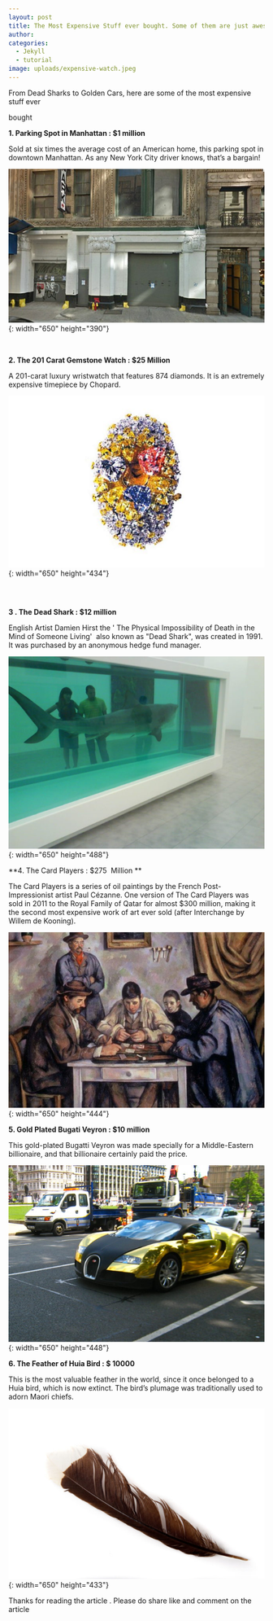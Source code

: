 ```yaml
---
layout: post
title: The Most Expensive Stuff ever bought. Some of them are just awesome
author:
categories:
  - Jekyll
  - tutorial
image: uploads/expensive-watch.jpeg
---
```


From Dead Sharks to Golden Cars, here are some of the most expensive stuff ever

bought

**1\. Parking Spot in Manhattan : $1 million**

Sold at six times the average cost of an American home, this parking spot in downtown Manhattan. As any New York City driver knows, that’s a bargain\!

![](/uploads/manhattan-parking-spot.jpeg){: width="650" height="390"}

&nbsp;

**2\. The 201 Carat Gemstone Watch : $25 Million**

A 201-carat luxury wristwatch that features 874 diamonds. It is an extremely expensive timepiece by Chopard.

![](/uploads/expensive-watch.jpeg){: width="650" height="434"}

### &nbsp;

**3 . The Dead Shark : $12 million**

English Artist Damien Hirst the ' The Physical Impossibility of Death in the Mind of Someone Living'&nbsp; also known as "Dead Shark", was created in 1991. It was purchased by an anonymous hedge fund manager.

![](/uploads/the-dead-shark.jpeg){: width="650" height="488"}

\*\*4. The Card Players : $275&nbsp; Million \*\*

The Card Players is a series of oil paintings by the French Post-Impressionist artist Paul C&eacute;zanne. One version of The Card Players was sold in 2011 to the Royal Family of Qatar for almost $300 million, making it the second most expensive work of art ever sold (after Interchange by Willem de Kooning).

![](/uploads/the-card-players.jpeg){: width="650" height="444"}

**5\. Gold Plated Bugati Veyron : $10 million**

This gold-plated Bugatti Veyron was made specially for a Middle-Eastern billionaire, and that billionaire certainly paid the price.

![](/uploads/bugati-veyron.jpeg){: width="650" height="448"}

**6\. The Feather of Huia Bird : $ 10000**

This is the most valuable feather in the world, since it once belonged to a Huia bird, which is now extinct. The bird’s plumage was traditionally used to adorn Maori chiefs.

![](/uploads/feather-of-huia.jpeg){: width="650" height="433"}

Thanks for reading the article . Please do share like and comment on the article